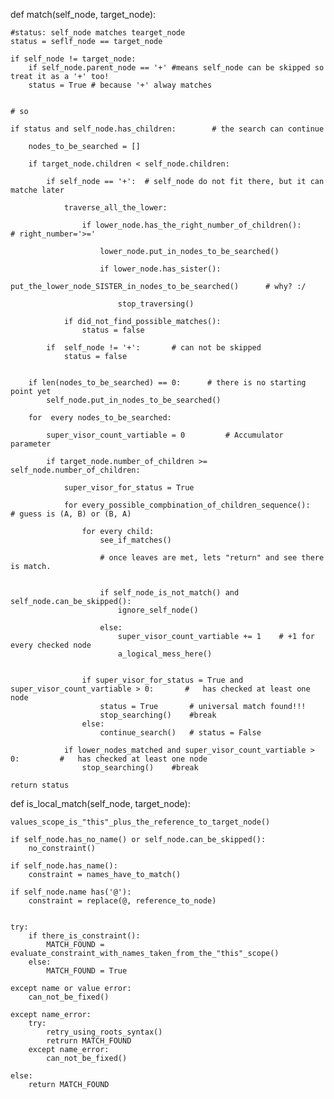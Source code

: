 ﻿def match(self_node, target_node):

	#status: self_node matches tearget_node
	status = seflf_node == target_node

	if self_node != target_node:
		if self_node.parent_node == '+' #means self_node can be skipped so treat it as a '+' too!
		status = True # because '+' alway matches


	# so 

	if status and self_node.has_children: 		 # the search can continue

		nodes_to_be_searched = [] 

		if target_node.children < self_node.children:

			if self_node == '+':  # self_node do not fit there, but it can matche later

				traverse_all_the_lower:

					if lower_node.has_the_right_number_of_children(): 		# right_number='>='
						
						lower_node.put_in_nodes_to_be_searched()

						if lower_node.has_sister():
							put_the_lower_node_SISTER_in_nodes_to_be_searched()		 # why? :/

							stop_traversing()

				if did_not_find_possible_matches():
					status = false

			if 	self_node != '+': 		# can not be skipped
				status = false


		if len(nodes_to_be_searched) == 0: 		# there is no starting point yet 
			self_node.put_in_nodes_to_be_searched()

		for  every nodes_to_be_searched:

			super_visor_count_vartiable = 0 		# Accumulator parameter

			if target_node.number_of_children >= self_node.number_of_children:

				super_visor_for_status = True

				for every_possible_compbination_of_children_sequence(): 		# guess is (A, B) or (B, A)					

					for every child:
						see_if_matches()

						# once leaves are met, lets "return" and see there is match. 


						if self_node_is_not_match() and self_node.can_be_skipped():
							ignore_self_node()

						else:
							super_visor_count_vartiable += 1 	# +1 for every checked node
							a_logical_mess_here()


					if super_visor_for_status = True and super_visor_count_vartiable > 0: 		#	has checked at least one node
						status = True 		# universal match found!!! 
						stop_searching()	#break
					else:
						continue_search() 	# status = False

				if lower_nodes_matched and super_visor_count_vartiable > 0: 		#	has checked at least one node
					stop_searching()	#break

	return status
	



def is_local_match(self_node, target_node):


	values_scope_is_"this"_plus_the_reference_to_target_node()

	if self_node.has_no_name() or self_node.can_be_skipped():
		no_constraint()

	if self_node.has_name():
		constraint = names_have_to_match()

	if self_node.name has('@'):
		constraint = replace(@, reference_to_node)


	try:
		if there_is_constraint():
			MATCH_FOUND = evaluate_constraint_with_names_taken_from_the_"this"_scope()
		else:
			MATCH_FOUND = True 

	except name or value error:
		can_not_be_fixed()

	except name_error:
		try:
			retry_using_roots_syntax()
			retrurn MATCH_FOUND
		except name_error:
			can_not_be_fixed()

	else:
		return MATCH_FOUND